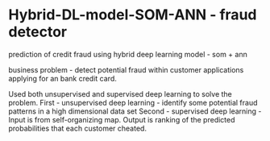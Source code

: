 # Hybrid-DL-model-SOM-ANN - fraud detector
prediction of credit fraud using hybrid deep learning model - som + ann

business problem - detect potential fraud within customer applications applying for an bank credit card.

Used both unsupervised and supervised deep learning to solve the problem.
First - unsupervised deep learning - identify some potential fraud patterns in a high dimensional data set
Second - supervised deep learning - Input is from self-organizing map. Output is ranking of the predicted probabilities that each customer cheated.


